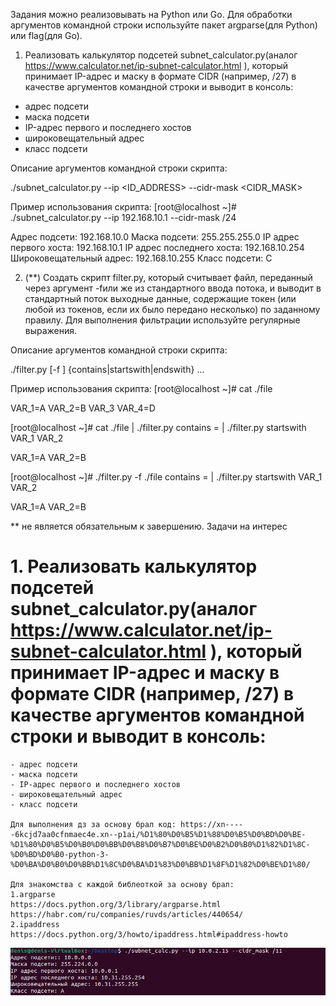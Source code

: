 Задания можно реализовывать на Python или Go. Для обработки аргументов командной строки используйте пакет argparse(для Python) или flag(для Go).

1. Реализовать калькулятор подсетей subnet_calculator.py(аналог https://www.calculator.net/ip-subnet-calculator.html ), который принимает IP-адрес и маску в формате CIDR (например, /27) в качестве аргументов командной строки и выводит в консоль:
- адрес подсети
- маска подсети
- IP-адрес первого и последнего хостов
- широковещательный адрес
- класс подсети

Описание аргументов командной строки скрипта:

./subnet_calculator.py --ip <ID_ADDRESS> --cidr-mask <CIDR_MASK>

Пример использования скрипта:
[root@localhost ~]# ./subnet_calculator.py --ip 192.168.10.1 --cidr-mask /24

Адрес подсети: 192.168.10.0
Маска подсети: 255.255.255.0
IP адрес первого хоста: 192.168.10.1
IP адрес последнего хоста: 192.168.10.254
Широковещательный адрес: 192.168.10.255
Класс подсети: C

2. (**) Создать скрипт filter.py, который считывает файл, переданный через аргумент -fили же из стандартного ввода потока, и выводит в стандартный поток выходные данные, содержащие токен (или любой из токенов, если их было передано несколько) по заданному правилу. Для выполнения фильтрации используйте регулярные выражения.

Описание аргументов командной строки скрипта:

./filter.py [-f <FILE>] {contains|startswith|endswith} <TOKEN> ...

Пример использования скрипта:
[root@localhost ~]# cat ./file

VAR_1=A
VAR_2=B
VAR_3
VAR_4=D

[root@localhost ~]# cat ./file | ./filter.py contains = | ./filter.py startswith VAR_1 VAR_2

VAR_1=A
VAR_2=B

[root@localhost ~]# ./filter.py -f ./file contains = | ./filter.py startswith VAR_1 VAR_2

VAR_1=A
VAR_2=B


** не является обязательным к завершению. Задачи на интерес 

# 1. Реализовать калькулятор подсетей subnet_calculator.py(аналог https://www.calculator.net/ip-subnet-calculator.html ), который принимает IP-адрес и маску в формате CIDR (например, /27) в качестве аргументов командной строки и выводит в консоль:
```
- адрес подсети
- маска подсети
- IP-адрес первого и последнего хостов
- широковещательный адрес
- класс подсети

Для выполнения дз за основу брал код: https://xn-----6kcjd7aa0cfnmaec4e.xn--p1ai/%D1%80%D0%B5%D1%88%D0%B5%D0%BD%D0%BE-%D1%80%D0%B5%D0%B0%D0%BB%D0%B8%D0%B7%D0%BE%D0%B2%D0%B0%D1%82%D1%8C-%D0%BD%D0%B0-python-3-%D0%BA%D0%B0%D0%BB%D1%8C%D0%BA%D1%83%D0%BB%D1%8F%D1%82%D0%BE%D1%80/

Для знакомства с каждой библеоткой за основу брал:
1.argparse 
https://docs.python.org/3/library/argparse.html
https://habr.com/ru/companies/ruvds/articles/440654/
2.ipaddress
https://docs.python.org/3/howto/ipaddress.html#ipaddress-howto
```
![network](/HW21/network.PNG)